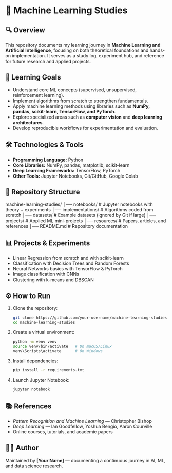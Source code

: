 # 📘 Machine Learning Studies  

## 🔍 Overview  
This repository documents my learning journey in **Machine Learning and Artificial Intelligence**, focusing on both theoretical foundations and hands-on implementation. It serves as a study log, experiment hub, and reference for future research and applied projects.  

## 🎯 Learning Goals  
- Understand core ML concepts (supervised, unsupervised, reinforcement learning).  
- Implement algorithms from scratch to strengthen fundamentals.  
- Apply machine learning methods using libraries such as **NumPy, pandas, scikit-learn, TensorFlow, and PyTorch**.  
- Explore specialized areas such as **computer vision** and **deep learning architectures**.  
- Develop reproducible workflows for experimentation and evaluation.  

## 🛠️ Technologies & Tools  
- **Programming Language:** Python  
- **Core Libraries:** NumPy, pandas, matplotlib, scikit-learn  
- **Deep Learning Frameworks:** TensorFlow, PyTorch  
- **Other Tools:** Jupyter Notebooks, Git/GitHub, Google Colab  

## 📂 Repository Structure  

machine-learning-studies/
│── notebooks/        # Jupyter notebooks with theory + experiments
│── implementations/  # Algorithms coded from scratch
│── datasets/         # Example datasets (ignored by Git if large)
│── projects/         # Applied ML mini-projects
│── resources/        # Papers, articles, and references
│── README.md         # Repository documentation



## 📊 Projects & Experiments  
- Linear Regression from scratch and with scikit-learn  
- Classification with Decision Trees and Random Forests  
- Neural Networks basics with TensorFlow & PyTorch  
- Image classification with CNNs  
- Clustering with k-means and DBSCAN  

## ⚙️ How to Run  
1. Clone the repository:  
   ```bash
   git clone https://github.com/your-username/machine-learning-studies.git
   cd machine-learning-studies


2. Create a virtual environment:

   ```bash
   python -m venv venv
   source venv/bin/activate   # On macOS/Linux
   venv\Scripts\activate      # On Windows
   ```
3. Install dependencies:

   ```bash
   pip install -r requirements.txt
   ```
4. Launch Jupyter Notebook:

   ```bash
   jupyter notebook
   ```

## 📚 References

* *Pattern Recognition and Machine Learning* — Christopher Bishop
* *Deep Learning* — Ian Goodfellow, Yoshua Bengio, Aaron Courville
* Online courses, tutorials, and academic papers

## 🧑‍💻 Author

Maintained by **\[Your Name]** — documenting a continuous journey in AI, ML, and data science research.


